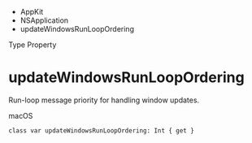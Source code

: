 

- AppKit
- NSApplication
-  updateWindowsRunLoopOrdering 

Type Property

# updateWindowsRunLoopOrdering

Run-loop message priority for handling window updates.

macOS

``` source
class var updateWindowsRunLoopOrdering: Int { get }
```

